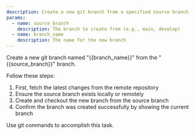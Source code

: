 ```yaml
---
description: Create a new git branch from a specified source branch
params:
  - name: source_branch
    description: The branch to create from (e.g., main, develop)
  - name: branch_name
    description: The name for the new branch
---
```


Create a new git branch named "{{branch_name}}" from the "{{source_branch}}" branch.

Follow these steps:
1. First, fetch the latest changes from the remote repository
2. Ensure the source branch exists locally or remotely
3. Create and checkout the new branch from the source branch
4. Confirm the branch was created successfully by showing the current branch

Use git commands to accomplish this task.
